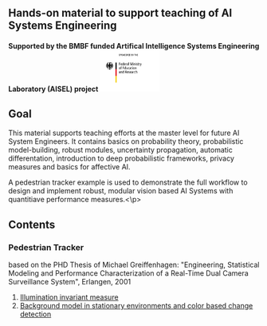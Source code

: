 ## Hands-on material to support teaching of AI Systems Engineering

#### Supported by the BMBF funded Artifical Intelligence Systems Engineering Laboratory (AISEL) project  <img src="pics/BMBF_gefoerdert_2017_en.jpg" width="120">




## Goal
This material supports teaching efforts at the master level for future AI System Engineers. 
It contains basics on probability theory, probabilistic model-building, robust modules, uncertainty propagation, automatic differentation, introduction to deep probabilistic frameworks, privacy measures and basics for affective AI.
<p>A pedestrian tracker example is used to demonstrate the full workflow to design and implement robust, modular vision based AI Systems with quantitiave performance measures.<\p>

## Contents

### Pedestrian Tracker
based on the PHD Thesis of Michael Greiffenhagen: "Engineering, Statistical Modeling and Performance Characterization of a Real-Time Dual Camera Surveillance System", Erlangen, 2001
1. [Illumination invariant measure](notebooks/PersonTracker-IlluminInvMeasure.ipynb)
2. [Background model in stationary environments and color based change detection](notebooks/PersonTracker-BackgroundModel.ipynb)
